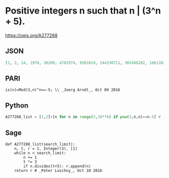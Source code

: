 # Positive integers n such that n \| \(3^n \+ 5\)\.
https://oeis.org/A277288
## JSON
```JSON
[1, 2, 14, 1978, 38209, 4782974, 9581014, 244330711, 365496202, 1661392258, 116084432414, 288504187458218, 490179448388654, 802245996685561]
```
## PARI
```PARI
is(n)=Mod(3,n)^n==-5; \\ _Joerg Arndt_, Oct 09 2016
```
## Python
```Python
A277288_list = [1,2]+[n for n in range(3,10**6) if pow(3,n,n)==n-5] # _Chai Wah Wu_, Oct 09 2016
```
## Sage
```Sage
def A277288_list(search_limit):
    n, t, r = 1, Integer(3), [1]
    while n < search_limit:
        n += 1
        t *= 3
        if n.divides(t+5): r.append(n)
    return r # _Peter Luschny_, Oct 10 2016
```
